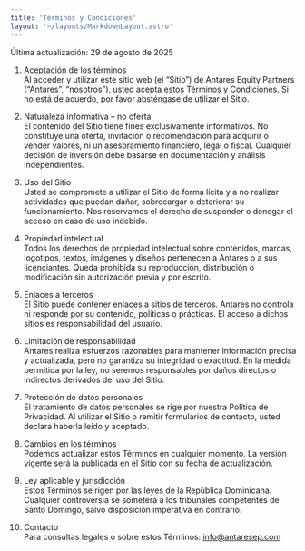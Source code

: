 ```yaml
---
title: 'Términos y Condiciones'
layout: '~/layouts/MarkdownLayout.astro'
---
```


Última actualización: 29 de agosto de 2025

1. Aceptación de los términos  
Al acceder y utilizar este sitio web (el “Sitio”) de Antares Equity Partners (“Antares”, “nosotros”), usted acepta estos Términos y Condiciones. Si no está de acuerdo, por favor absténgase de utilizar el Sitio.

2. Naturaleza informativa – no oferta  
El contenido del Sitio tiene fines exclusivamente informativos. No constituye una oferta, invitación o recomendación para adquirir o vender valores, ni un asesoramiento financiero, legal o fiscal. Cualquier decisión de inversión debe basarse en documentación y análisis independientes.

3. Uso del Sitio  
Usted se compromete a utilizar el Sitio de forma lícita y a no realizar actividades que puedan dañar, sobrecargar o deteriorar su funcionamiento. Nos reservamos el derecho de suspender o denegar el acceso en caso de uso indebido.

4. Propiedad intelectual  
Todos los derechos de propiedad intelectual sobre contenidos, marcas, logotipos, textos, imágenes y diseños pertenecen a Antares o a sus licenciantes. Queda prohibida su reproducción, distribución o modificación sin autorización previa y por escrito.

5. Enlaces a terceros  
El Sitio puede contener enlaces a sitios de terceros. Antares no controla ni responde por su contenido, políticas o prácticas. El acceso a dichos sitios es responsabilidad del usuario.

6. Limitación de responsabilidad  
Antares realiza esfuerzos razonables para mantener información precisa y actualizada, pero no garantiza su integridad o exactitud. En la medida permitida por la ley, no seremos responsables por daños directos o indirectos derivados del uso del Sitio.

7. Protección de datos personales  
El tratamiento de datos personales se rige por nuestra Política de Privacidad. Al utilizar el Sitio o remitir formularios de contacto, usted declara haberla leído y aceptado.

8. Cambios en los términos  
Podemos actualizar estos Términos en cualquier momento. La versión vigente será la publicada en el Sitio con su fecha de actualización.

9. Ley aplicable y jurisdicción  
Estos Términos se rigen por las leyes de la República Dominicana. Cualquier controversia se someterá a los tribunales competentes de Santo Domingo, salvo disposición imperativa en contrario.

10. Contacto  
Para consultas legales o sobre estos Términos: info@antaresep.com
